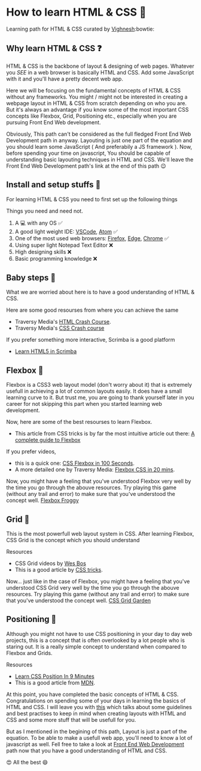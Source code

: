 # How to learn HTML & CSS :crystal_ball:

Learning path for HTML & CSS curated by [Vighnesh](https://github.com/aka8921/):bowtie:

## Why learn HTML & CSS :question:

HTML & CSS is the backbone of layout & designing of web pages. Whatever you *SEE* in a web browser is basically HTML and CSS. Add some JavaScript with it and you'll have a pretty decent web app.

Here we will be focusing on the fundamental concepts of HTML & CSS without any frameworks. You might / might not be interested in creating a webpage layout in HTML & CSS from scratch depending on who you are. But it's always an advantage if you know some of the most important CSS concepts like Flexbox, Grid, Positioning etc., especially when you are pursuing Front End Web development.

Obviously, This path can't be considered as the full fledged Front End Web Development path in anyway. Layouting is just one part of the equation and you should learn some JavaScript ( And preferabily a JS framework ). Now, before spending your time on javascript, You should be capable of understanding basic layouting techniques in HTML and CSS. We'll leave the Front End Web Development path's link at the end of this path :wink:

## Install and setup stuffs :construction:

For learning HTML & CSS you need to first set up the following things

Things you need and need not.

1. A :computer: with any OS :white_check_mark:
2. A good light weight IDE: [VSCode](https://code.visualstudio.com/), [Atom](https://atom.io/) :white_check_mark:
3. One of the most used web browsers: [Firefox](https://www.mozilla.org/en-US/firefox/new/), [Edge](https://www.microsoft.com/en-us/edge), [Chrome](https://www.google.com/chrome/) :white_check_mark:
4. Using super light Notepad Text Editor :x:
5. High designing skills :x:
6. Basic programming knowledge :x:

## Baby steps :baby:

What we are worried about here is to have a good understanding of HTML & CSS.

Here are some good resourses from where you can achieve the same

- Traversy Media's [HTML Crash Course](https://www.youtube.com/watch?v=UB1O30fR-EE).
- Traversy Media's  [CSS Crash course](https://www.youtube.com/watch?v=yfoY53QXEnI)

If you prefer something more interactive, Scrimba is a good platform

- [Learn HTML5 in Scrimba](https://scrimba.com/learn/html)

## Flexbox :star2:

Flexbox is a CSS3 web layout model (don't worry about it) that is extremely usefull in achieving a lot of common layouts easily. It does have a small learning curve to it. But trust me, you are going to thank yourself later in you career for not skipping this part when you started learning web development.

Now, here are some of the best resourses to learn Flexbox.

- This article from CSS tricks is by far the most intuitive article out there: [A complete guide to Flexbox](https://css-tricks.com/snippets/css/a-guide-to-flexbox/)

If you prefer videos,

- this is a quick one:  [CSS Flexbox in 100 Seconds](https://www.youtube.com/watch?v=K74l26pE4YA).
- A more detailed one by Traversy Media:  [Flexbox CSS in 20 mins](https://www.youtube.com/watch?v=JJSoEo8JSnc).

Now, you might have a feeling that you've understood Flexbox very well by the time you go through the abouve resources. Try playing this game (without any trail and error) to make sure that you've understood the concept well. [Flexbox Froggy](https://flexboxfroggy.com)

## Grid :star2:

This is the most powerfull web layout system in CSS. After learning Flexbox, CSS Grid is the concept which you should understand

Resources

- CSS Grid videos by [Wes Bos](https://cssgrid.io)
- This is a good article by [CSS tricks](https://css-tricks.com/snippets/css/complete-guide-grid/).

Now... just like in the case of Flexbox, you might have a feeling that you've understood CSS Grid very well by the time you go through the abouve resources. Try playing this game (without any trail and error) to make sure that you've understood the concept well. [CSS Grid Garden ](https://cssgridgarden.com)


## Positioning :star2:

Although you might not have to use CSS positioning in your day to day web projects, this is a concept that is often overlooked by a lot people who is staring out. It is a really simple concept to understand when compared to Flexbox and Grids.

Resources

- [Learn CSS Position In 9 Minutes](https://www.youtube.com/watch?v=jx5jmI0UlXU)
- This is a good article from [MDN](https://developer.mozilla.org/en-US/docs/Web/CSS/position).


At this point, you have completed the basic concepts of HTML &  CSS. Congratulations on spending some of your days in learning the basics of HTML and CSS. I will leave you with [this](https://github.com/bendc/frontend-guidelines) which talks about some guidelines and best practises to keep in mind when creating layouts with HTML and CSS and some more stuff that will be usefull for you.

But as I mentioned in the begining of this path, Layout is just a part of the equation. To be able to make a usefull web app, you'll need to know a lot of javascript as well. Fell free to take a look at [Front End Web Development](https://github.com/aka8921/TinkerHub-Learning-Paths/blob/main/learning/Frontend%20Web%20Development/Readme.md) path now that you have a good understanding of HTML and CSS.

:heart_eyes: All the best :smile:

